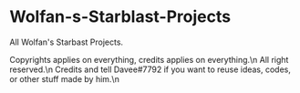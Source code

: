 # Wolfan-s-Starblast-Projects
All Wolfan's Starbast Projects. 

Copyrights applies on everything, credits applies on everything.\n
All right reserved.\n
Credits and tell Davee#7792 if you want to reuse ideas, codes, or other stuff made by him.\n
